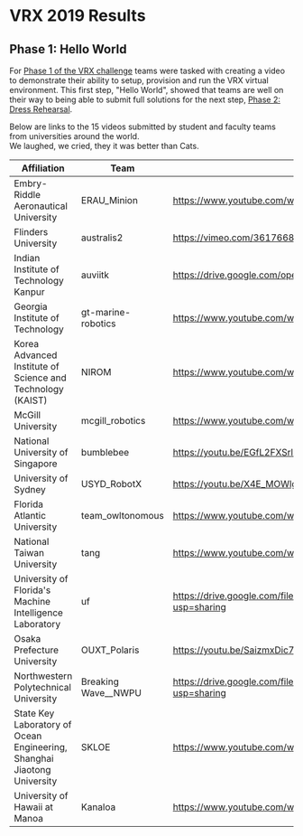 # VRX 2019 Results #

## Phase 1: Hello World ##

For [Phase 1 of the VRX challenge](https://bitbucket.org/osrf/vrx/wiki/events/19/phase1_helloworld) teams were tasked with creating a video to demonstrate their ability to setup, provision and run the VRX virtual environment.  This first step, "Hello World", showed that teams are well on their way to being able to submit full solutions for the next step, [Phase 2: Dress Rehearsal](https://bitbucket.org/osrf/vrx/wiki/events/19/dress_rehearsal).

Below are links to the 15 videos submitted by student and faculty teams from universities around the world.  
 We laughed, we cried, they it was better than Cats.

Affiliation | Team  | Video URL
------------- | ------------- | ------------- 
 Embry-Riddle Aeronautical University|  ERAU_Minion | https://www.youtube.com/watch?v=e6H1vsERfyI  
  Flinders University | australis2 | https://vimeo.com/361766803  
  Indian Institute of Technology Kanpur | auviitk | https://drive.google.com/open?id=1zpgONDEywSaVN8yntFoMtZgUsg6AIejt  
  Georgia Institute of Technology | gt-marine-robotics | https://www.youtube.com/watch?v=mL9yQqX4VH0&feature=youtu.be  
  Korea Advanced Institute of Science and Technology (KAIST) | NIROM | https://www.youtube.com/watch?v=YqchycaU0aY  
  McGill University| mcgill_robotics | https://www.youtube.com/watch?v=jvBZCnQ0t9c  
  National University of Singapore | bumblebee | https://youtu.be/EGfL2FXSrlk  
  University of Sydney | USYD_RobotX | https://youtu.be/X4E_MOWlgK4  
  Florida Atlantic University | team_owltonomous | https://www.youtube.com/watch?v=WVvMmu9NS4A  
  National Taiwan University | tang | https://www.youtube.com/watch?v=mr0nTw9GCyg&feature=youtu.be  
  University of Florida's Machine Intelligence Laboratory | uf | https://drive.google.com/file/d/1Ma8OEIQ1_oqBvMVylgv7mwJDRbWZ7k6e/view?usp=sharing  
  Osaka Prefecture University | OUXT_Polaris | https://youtu.be/SaizmxDic7E  
  Northwestern Polytechnical University | Breaking Wave__NWPU | https://drive.google.com/file/d/1kmRmKGPFeY1SejOj46DQwwFGLMErIqqG/view?usp=sharing  
  State Key Laboratory of Ocean Engineering, Shanghai Jiaotong University | SKLOE | https://www.youtube.com/watch?v=RTfHYwwzJeI  
  University of Hawaii at Manoa | Kanaloa | https://www.youtube.com/watch?v=aYpy9VSk5OI&t=17s